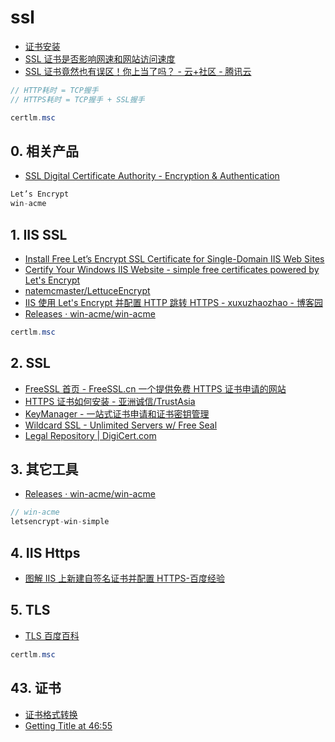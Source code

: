 # ssl

- [证书安装](https://ssl.22.cn/Helper/?tab=2)
- [SSL 证书是否影响网速和网站访问速度](https://blog.csdn.net/CTO_ZhangHui_/article/details/50960756)
- [SSL 证书竟然也有误区！你上当了吗？ - 云+社区 - 腾讯云](https://cloud.tencent.com/developer/news/409599)

```c#
// HTTP耗时 = TCP握手
// HTTPS耗时 = TCP握手 + SSL握手

certlm.msc
```

## 0. 相关产品

- [SSL Digital Certificate Authority - Encryption &amp; Authentication](https://www.digicert.com/)

```c#
Let’s Encrypt
win-acme
```

## 1. IIS SSL

- [Install Free Let’s Encrypt SSL Certificate for Single-Domain IIS Web Sites](https://blog.ipswitch.com/install-free-lets-encrypt-ssl-certificate-for-single-domain-iis-web-sites)
- [Certify Your Windows IIS Website - simple free certificates powered by Let's Encrypt](https://certifytheweb.com/)
- [natemcmaster/LettuceEncrypt](https://github.com/natemcmaster/LettuceEncrypt)
- [IIS 使用 Let&#39;s Encrypt 并配置 HTTP 跳转 HTTPS - xuxuzhaozhao - 博客园](https://www.cnblogs.com/xuxuzhaozhao/p/8184282.html#%E4%BA%8C%E3%80%81%E4%B8%8B%E8%BD%BD%E9%80%82%E7%94%A8%E4%BA%8Ewindows%E7%9A%84win-acme)
- [Releases · win-acme/win-acme](https://github.com/win-acme/win-acme/releases)

```c#
certlm.msc
```

## 2. SSL

- [FreeSSL 首页 - FreeSSL.cn 一个提供免费 HTTPS 证书申请的网站](https://freessl.cn/)
- [HTTPS 证书如何安装 - 亚洲诚信/TrustAsia](https://www.trustasia.com/how-to-install-https-certificate)
- [KeyManager - 一站式证书申请和证书密钥管理](https://www.keymanager.org/)
- [Wildcard SSL - Unlimited Servers w/ Free Seal](https://www.rapidsslonline.com/)
- [Legal Repository | DigiCert.com](https://www.digicert.com/legal-repository)

## 3. 其它工具

- [Releases · win-acme/win-acme](https://github.com/win-acme/win-acme/releases)

```c#
// win-acme
letsencrypt-win-simple
```

## 4. IIS Https

- [图解 IIS 上新建自签名证书并配置 HTTPS-百度经验](https://jingyan.baidu.com/article/48206aeaa60a65216bd6b353.html)

## 5. TLS

- [TLS 百度百科](https://baike.baidu.com/item/TLS/2979545?fr=aladdin)

```c#
certlm.msc
```

## 43. 证书

- [证书格式转换](https://myssl.com/cert_convert.html)
- [Getting Title at 46:55](https://app.zerossl.com/dashboard)
